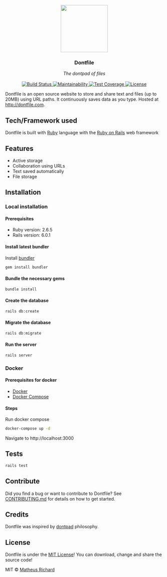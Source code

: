 <p align="center">
  <img style="text-align:center;" src="public/dontfile.png" width=150 height=150>
  <h3 align="center">Dontfile</h3>
</p>

<p align="center">
  <i>The dontpad of files</i>
  <br>
  <br>
  <a href="https://travis-ci.org/MatheusRich/dontfile">
    <img src="https://travis-ci.org/MatheusRich/dontfile.svg?branch=master" alt="Build Status">
  </a>
  <a href="https://codeclimate.com/github/MatheusRich/dontfile/maintainability">
    <img src="https://api.codeclimate.com/v1/badges/786863e9b71eab0a50e9/maintainability" alt="Maintainability">
  </a>
  <a href="https://codeclimate.com/github/MatheusRich/dontfile/test_coverage">
    <img src="https://api.codeclimate.com/v1/badges/786863e9b71eab0a50e9/test_coverage" alt="Test Coverage">
  </a>
  <a href="https://github.com/MatheusRich/dontfile/blob/master/LICENSE">
    <img src="https://img.shields.io/badge/license-MIT-blue.svg" alt="License">
  </a>
</p>

Dontfile is an open source website to store and share text and files (up to 20MB) using URL paths. It continuously saves data as you type. Hosted at http://dontfile.com.

## Tech/Framework used

Dontfile is built with [Ruby](https://www.ruby-lang.org/en/) language with the [Ruby on Rails](https://rubyonrails.org/) web framework

## Features

- Active storage
- Collaboration using URLs
- Text saved automatically
- File storage

## Installation

### Local installation

#### Prerequisites

- Ruby version: 2.6.5
- Rails version: 6.0.1

#### Install latest bundler

Install [bundler](https://bundler.io/)

```bash
gem install bundler
```

#### Bundle the necessary gems

```bash
bundle install
```

#### Create the database

```bash
rails db:create
```

#### Migrate the database

```bash
rails db:migrate
```

#### Run the server

```bash
rails server
```

### Docker

#### Prerequisites for docker

- [Docker](https://docs.docker.com/install/)
- [Docker Compose](https://docs.docker.com/compose/install/)

#### Steps

Run docker compose

```bash
docker-compose up -d
```

Navigate to http://localhost:3000

## Tests

```bash
rails test
```

## Contribute
Did you find a bug or want to contribute to Dontfile? See [CONTRIBUTING.md](.github/CONTRIBUTING.md) for details on how to get started.

## Credits

Dontfile was inspired by [dontpad](http://dontpad.com) philosophy.

## License
Dontfile is under the [MIT License](LICENSE)! You can download, change and share the source code!

MIT © [Matheus Richard](https://github.com/MatheusRich)
